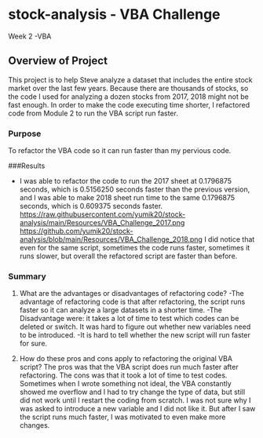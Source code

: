 # stock-analysis - VBA Challenge 
Week 2 -VBA 


## Overview of Project
This project is to help Steve analyze a dataset that includes the entire stock market over the last few years. 
Because there are thousands of stocks, so the code I used for analyzing a dozen stocks from 2017, 2018 might not be fast enough. In order to make the code executing time shorter, I refactored code from Module 2 to run the VBA script run faster.


### Purpose
To refactor the VBA code so it can run faster than my pervious code. 


###Results

-  I was able to refactor the code to run the 2017 sheet at 0.1796875 seconds, which is 0.5156250 seconds faster than the previous version, and I was able to make 2018 sheet run time to the same 0.1796875 seconds, which is 0.609375 seconds faster. 
https://raw.githubusercontent.com/yumik20/stock-analysis/main/Resources/VBA_Challenge_2017.png
https://github.com/yumik20/stock-analysis/blob/main/Resources/VBA_Challenge_2018.png
I did notice that even for the same script, sometimes the code runs faster, sometimes it runs slower, but overall the refactored script are faster than before.


### Summary 
1. What are the advantages or disadvantages of refactoring code?
-The advantage of refactoring code is that after refactoring, the script runs faster so it can analyze a large datasets in a shorter time. 
-The Disadvantage were:  it takes a lot of time to test which codes can be deleted or switch. It was hard to figure out whether new variables need to be introduced. 
-It is hard to tell whether the new script will run faster for sure. 

2. How do these pros and cons apply to refactoring the original VBA script?
The pros was that the VBA script does run much faster after refactoring. The cons was that it took a lot of time to test codes. Sometimes when I wrote something not ideal, the VBA constantly showed me overflow and I had to try change the type of data, but still did not work until I restart the coding from scratch. I was not sure why I was asked to introduce a new variable and I did not like it. But after I saw the script runs much faster, I was motivated to even make more changes. 
